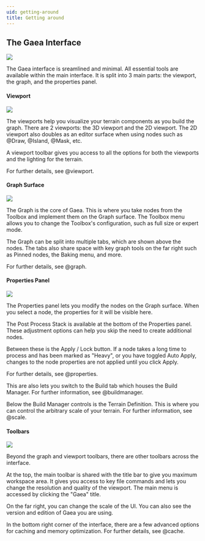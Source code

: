 ```yaml
---
uid: getting-around
title: Getting around
---
```


## The Gaea Interface

![](/images/ui/ui-intro-large.webp)

The Gaea interface is sreamlined and minimal. All essential tools are available within the main interface. It is split into 3 main parts: the viewport, the graph, and the properties panel.

#### Viewport

![](/images/ui/ui-intro-granular-viewport.webp)

The viewports help you visualize your terrain components as you build the graph. There are 2 viewports: the 3D viewport and the 2D viewport. The 2D viewport also doubles as an editor surface when using nodes such as @Draw, @Island, @Mask, etc.

A viewport toolbar gives you access to all the options for both the viewports and the lighting for the terrain.

For further details, see @viewport.

#### Graph Surface

![](/images/ui/ui-intro-granular-graph.webp)

The Graph is the core of Gaea. This is where you take nodes from the Toolbox and implement them on the Graph surface. The Toolbox menu allows you to change the Toolbox's configuration, such as full size or expert mode.

The Graph can be split into multiple tabs, which are shown above the nodes. The tabs also share space with key graph tools on the far right such as Pinned nodes, the Baking menu, and more.

For further details, see @graph.

#### Properties Panel

![](/images/ui/ui-intro-granular-properties.webp)

The Properties panel lets you modify the nodes on the Graph surface. When you select a node, the properties for it will be visible here.

The Post Process Stack is available at the bottom of the Properties panel. These adjustment options can help you skip the need to create additional nodes.

Between these is the Apply / Lock button. If a node takes a long time to process and has been marked as "Heavy", or you have toggled Auto Apply, changes to the node properties are not applied until you click Apply.

For further details, see @properties.

This are also lets you switch to the Build tab which houses the Build Manager. For further information, see @buildmanager.

Below the Build Manager controls is the Terrain Definition. This is where you can control the arbitrary scale of your terrain. For further information, see @scale.


#### Toolbars

![](/images/ui/ui-intro-granular-toolbars.webp)

Beyond the graph and viewport toolbars, there are other toolbars across the interface.

At the top, the main toolbar is shared with the title bar to give you maximum workspace area. It gives you access to key file commands and lets you change the resolution and quality of the viewport. The main menu is accessed by clicking the "Gaea" title.

On the far right, you can change the scale of the UI. You can also see the version and edition of Gaea you are using.

In the bottom right corner of the interface, there are a few advanced options for caching and memory optimization. For further details, see @cache.